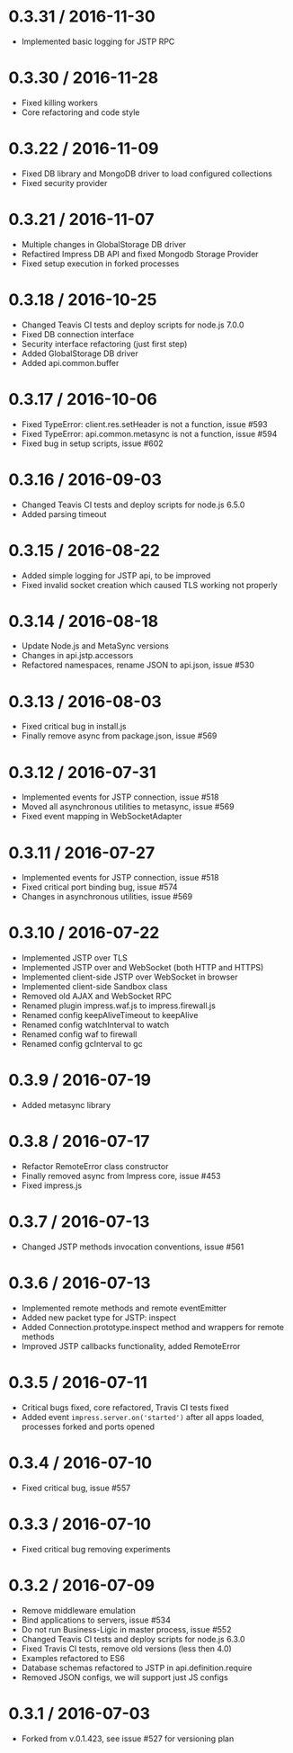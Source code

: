 0.3.31 / 2016-11-30
==================

  * Implemented basic logging for JSTP RPC

0.3.30 / 2016-11-28
==================

  * Fixed killing workers
  * Core refactoring and code style

0.3.22 / 2016-11-09
==================

  * Fixed DB library and MongoDB driver to load configured collections
  * Fixed security provider

0.3.21 / 2016-11-07
==================

  * Multiple changes in GlobalStorage DB driver
  * Refactired Impress DB API and fixed Mongodb Storage Provider
  * Fixed setup execution in forked processes

0.3.18 / 2016-10-25
==================

  * Changed Teavis CI tests and deploy scripts for node.js 7.0.0
  * Fixed DB connection interface
  * Security interface refactoring (just first step)
  * Added GlobalStorage DB driver
  * Added api.common.buffer

0.3.17 / 2016-10-06
==================

  * Fixed TypeError: client.res.setHeader is not a function, issue #593
  * Fixed TypeError: api.common.metasync is not a function, issue #594
  * Fixed bug in setup scripts, issue #602

0.3.16 / 2016-09-03
==================

  * Changed Teavis CI tests and deploy scripts for node.js 6.5.0
  * Added parsing timeout

0.3.15 / 2016-08-22
==================

  * Added simple logging for JSTP api, to be improved
  * Fixed invalid socket creation which caused TLS working not properly

0.3.14 / 2016-08-18
==================

  * Update Node.js and MetaSync versions
  * Changes in api.jstp.accessors
  * Refactored namespaces, rename JSON to api.json, issue #530

0.3.13 / 2016-08-03
==================

  * Fixed critical bug in install.js
  * Finally remove async from package.json, issue #569

0.3.12 / 2016-07-31
==================

  * Implemented events for JSTP connection, issue #518
  * Moved all asynchronous utilities to metasync, issue #569
  * Fixed event mapping in WebSocketAdapter

0.3.11 / 2016-07-27
==================

  * Implemented events for JSTP connection, issue #518
  * Fixed critical port binding bug, issue #574
  * Changes in asynchronous utilities, issue #569

0.3.10 / 2016-07-22
==================

  * Implemented JSTP over TLS
  * Implemented JSTP over and WebSocket (both HTTP and HTTPS)
  * Implemented client-side JSTP over WebSocket in browser
  * Implemented client-side Sandbox class
  * Removed old AJAX and WebSocket RPC
  * Renamed plugin impress.waf.js to impress.firewall.js
  * Renamed config keepAliveTimeout to keepAlive
  * Renamed config watchInterval to watch
  * Renamed config waf to firewall
  * Renamed config gcInterval to gc

0.3.9 / 2016-07-19
==================

  * Added metasync library

0.3.8 / 2016-07-17
==================

  * Refactor RemoteError class constructor
  * Finally removed async from Impress core, issue #453
  * Fixed impress.js

0.3.7 / 2016-07-13
==================

  * Changed JSTP methods invocation conventions, issue #561

0.3.6 / 2016-07-13
==================

  * Implemented remote methods and remote eventEmitter
  * Added new packet type for JSTP: inspect
  * Added Connection.prototype.inspect method and wrappers for remote methods
  * Improved JSTP callbacks functionality, added RemoteError

0.3.5 / 2016-07-11
==================

  * Critical bugs fixed, core refactored, Travis CI tests fixed
  * Added event `impress.server.on('started')` after all apps loaded, processes forked and ports opened

0.3.4 / 2016-07-10
==================

  * Fixed critical bug, issue #557

0.3.3 / 2016-07-10
==================

  * Fixed critical bug removing experiments

0.3.2 / 2016-07-09
==================

  * Remove middleware emulation
  * Bind applications to servers, issue #534
  * Do not run Business-Ligic in master process, issue #552
  * Changed Teavis CI tests and deploy scripts for node.js 6.3.0
  * Fixed Travis CI tests, remove old versions (less then 4.0)
  * Examples refactored to ES6
  * Database schemas refactored to JSTP in api.definition.require
  * Removed JSON configs, we will support just JS configs

0.3.1 / 2016-07-03
==================

  * Forked from v.0.1.423, see issue #527 for versioning plan
